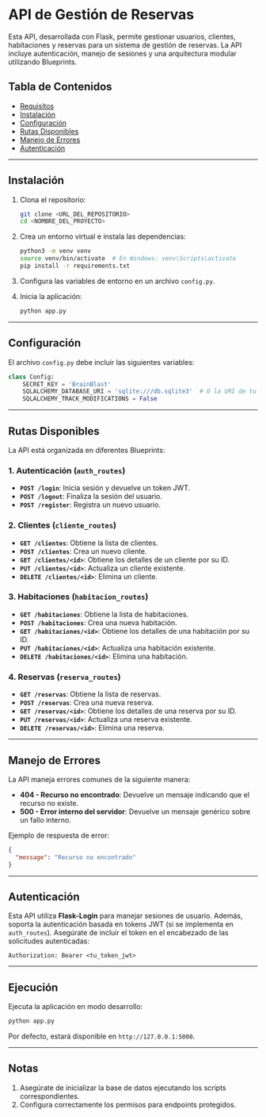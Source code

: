 # API de Gestión de Reservas

Esta API, desarrollada con Flask, permite gestionar usuarios, clientes, habitaciones y reservas para un sistema de gestión de reservas. La API incluye autenticación, manejo de sesiones y una arquitectura modular utilizando Blueprints.

## Tabla de Contenidos
- [Requisitos](#requisitos)
- [Instalación](#instalación)
- [Configuración](#configuración)
- [Rutas Disponibles](#rutas-disponibles)
- [Manejo de Errores](#manejo-de-errores)
- [Autenticación](#autenticación)

---

## Instalación

1. Clona el repositorio:
   ```bash
   git clone <URL_DEL_REPOSITORIO>
   cd <NOMBRE_DEL_PROYECTO>
   ```

2. Crea un entorno virtual e instala las dependencias:
   ```bash
   python3 -m venv venv
   source venv/bin/activate  # En Windows: venv\Scripts\activate
   pip install -r requirements.txt
   ```

3. Configura las variables de entorno en un archivo `config.py`.

4. Inicia la aplicación:
   ```bash
   python app.py
   ```

---

## Configuración

El archivo `config.py` debe incluir las siguientes variables:

```python
class Config:
    SECRET_KEY = 'BrainBlast'
    SQLALCHEMY_DATABASE_URI = 'sqlite:///db.sqlite3'  # O la URI de tu base de datos
    SQLALCHEMY_TRACK_MODIFICATIONS = False
```

---

## Rutas Disponibles

La API está organizada en diferentes Blueprints:

### 1. **Autenticación (`auth_routes`)**

- **`POST /login`**: Inicia sesión y devuelve un token JWT.
- **`POST /logout`**: Finaliza la sesión del usuario.
- **`POST /register`**: Registra un nuevo usuario.

### 2. **Clientes (`cliente_routes`)**

- **`GET /clientes`**: Obtiene la lista de clientes.
- **`POST /clientes`**: Crea un nuevo cliente.
- **`GET /clientes/<id>`**: Obtiene los detalles de un cliente por su ID.
- **`PUT /clientes/<id>`**: Actualiza un cliente existente.
- **`DELETE /clientes/<id>`**: Elimina un cliente.

### 3. **Habitaciones (`habitacion_routes`)**

- **`GET /habitaciones`**: Obtiene la lista de habitaciones.
- **`POST /habitaciones`**: Crea una nueva habitación.
- **`GET /habitaciones/<id>`**: Obtiene los detalles de una habitación por su ID.
- **`PUT /habitaciones/<id>`**: Actualiza una habitación existente.
- **`DELETE /habitaciones/<id>`**: Elimina una habitación.

### 4. **Reservas (`reserva_routes`)**

- **`GET /reservas`**: Obtiene la lista de reservas.
- **`POST /reservas`**: Crea una nueva reserva.
- **`GET /reservas/<id>`**: Obtiene los detalles de una reserva por su ID.
- **`PUT /reservas/<id>`**: Actualiza una reserva existente.
- **`DELETE /reservas/<id>`**: Elimina una reserva.

---

## Manejo de Errores

La API maneja errores comunes de la siguiente manera:

- **404 - Recurso no encontrado**: Devuelve un mensaje indicando que el recurso no existe.
- **500 - Error interno del servidor**: Devuelve un mensaje genérico sobre un fallo interno.

Ejemplo de respuesta de error:

```json
{
  "message": "Recurso no encontrado"
}
```

---

## Autenticación

Esta API utiliza **Flask-Login** para manejar sesiones de usuario. Además, soporta la autenticación basada en tokens JWT (si se implementa en `auth_routes`). Asegúrate de incluir el token en el encabezado de las solicitudes autenticadas:

```http
Authorization: Bearer <tu_token_jwt>
```

---

## Ejecución

Ejecuta la aplicación en modo desarrollo:

```bash
python app.py
```

Por defecto, estará disponible en `http://127.0.0.1:5000`.

---

## Notas

1. Asegúrate de inicializar la base de datos ejecutando los scripts correspondientes.
2. Configura correctamente los permisos para endpoints protegidos.
